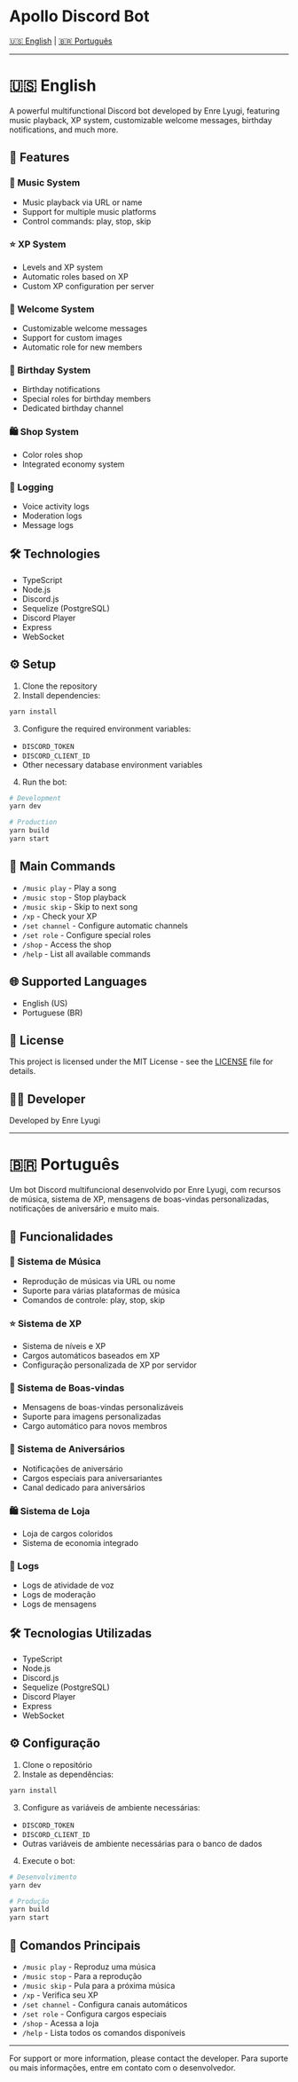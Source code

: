 # Apollo Discord Bot

[🇺🇸 English](#-english) | [🇧🇷 Português](#-português)

---

# 🇺🇸 English

A powerful multifunctional Discord bot developed by Enre Lyugi, featuring music playback, XP system, customizable welcome messages, birthday notifications, and much more.

## 🌟 Features

### 🎵 Music System
- Music playback via URL or name
- Support for multiple music platforms
- Control commands: play, stop, skip

### ⭐ XP System
- Levels and XP system
- Automatic roles based on XP
- Custom XP configuration per server

### 👋 Welcome System
- Customizable welcome messages
- Support for custom images
- Automatic role for new members

### 🎂 Birthday System
- Birthday notifications
- Special roles for birthday members
- Dedicated birthday channel

### 🛍️ Shop System
- Color roles shop
- Integrated economy system

### 📝 Logging
- Voice activity logs
- Moderation logs
- Message logs

## 🛠️ Technologies

- TypeScript
- Node.js
- Discord.js
- Sequelize (PostgreSQL)
- Discord Player
- Express
- WebSocket

## ⚙️ Setup

1. Clone the repository
2. Install dependencies:
```bash
yarn install
```

3. Configure the required environment variables:
- `DISCORD_TOKEN`
- `DISCORD_CLIENT_ID`
- Other necessary database environment variables

4. Run the bot:
```bash
# Development
yarn dev

# Production
yarn build
yarn start
```

## 📜 Main Commands

- `/music play` - Play a song
- `/music stop` - Stop playback
- `/music skip` - Skip to next song
- `/xp` - Check your XP
- `/set channel` - Configure automatic channels
- `/set role` - Configure special roles
- `/shop` - Access the shop
- `/help` - List all available commands

## 🌐 Supported Languages

- English (US)
- Portuguese (BR)

## 📄 License

This project is licensed under the MIT License - see the [LICENSE](LICENSE) file for details.

## 👨‍💻 Developer

Developed by Enre Lyugi

---

# 🇧🇷 Português

Um bot Discord multifuncional desenvolvido por Enre Lyugi, com recursos de música, sistema de XP, mensagens de boas-vindas personalizadas, notificações de aniversário e muito mais.

## 🌟 Funcionalidades

### 🎵 Sistema de Música
- Reprodução de músicas via URL ou nome
- Suporte para várias plataformas de música
- Comandos de controle: play, stop, skip

### ⭐ Sistema de XP
- Sistema de níveis e XP
- Cargos automáticos baseados em XP
- Configuração personalizada de XP por servidor

### 👋 Sistema de Boas-vindas
- Mensagens de boas-vindas personalizáveis
- Suporte para imagens personalizadas
- Cargo automático para novos membros

### 🎂 Sistema de Aniversários
- Notificações de aniversário
- Cargos especiais para aniversariantes
- Canal dedicado para aniversários

### 🛍️ Sistema de Loja
- Loja de cargos coloridos
- Sistema de economia integrado

### 📝 Logs
- Logs de atividade de voz
- Logs de moderação
- Logs de mensagens

## 🛠️ Tecnologias Utilizadas

- TypeScript
- Node.js
- Discord.js
- Sequelize (PostgreSQL)
- Discord Player
- Express
- WebSocket

## ⚙️ Configuração

1. Clone o repositório
2. Instale as dependências:
```bash
yarn install
```

3. Configure as variáveis de ambiente necessárias:
- `DISCORD_TOKEN`
- `DISCORD_CLIENT_ID`
- Outras variáveis de ambiente necessárias para o banco de dados

4. Execute o bot:
```bash
# Desenvolvimento
yarn dev

# Produção
yarn build
yarn start
```

## 📜 Comandos Principais

- `/music play` - Reproduz uma música
- `/music stop` - Para a reprodução
- `/music skip` - Pula para a próxima música
- `/xp` - Verifica seu XP
- `/set channel` - Configura canais automáticos
- `/set role` - Configura cargos especiais
- `/shop` - Acessa a loja
- `/help` - Lista todos os comandos disponíveis

---

For support or more information, please contact the developer.
Para suporte ou mais informações, entre em contato com o desenvolvedor.